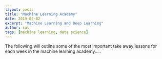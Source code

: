 ```yaml
---
layout: posts
title: "Machine Learning Academy"
date: 2019-02-02
excerpt: "Machine Learning and Deep Learning"
author: sal
tags: [machine learning, data science]
---
```


The following will outline some of the most important take away lessons for each week in the machine learning academy.....
